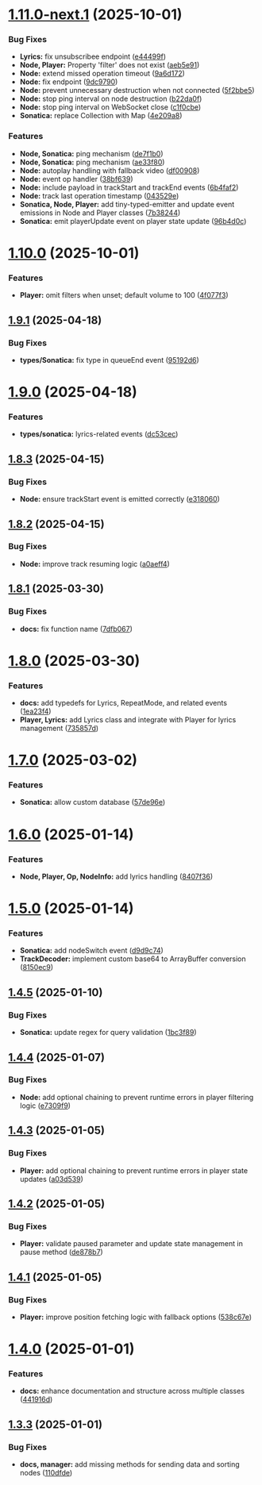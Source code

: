# [1.11.0-next.1](https://github.com/Pastel-Dream/sonatica/compare/v1.10.0...v1.11.0-next.1) (2025-10-01)


### Bug Fixes

* **Lyrics:** fix unsubscribee endpoint ([e44499f](https://github.com/Pastel-Dream/sonatica/commit/e44499f7c3137ef988eaae8a1d39017eccd3e378))
* **Node, Player:** Property 'filter' does not exist ([aeb5e91](https://github.com/Pastel-Dream/sonatica/commit/aeb5e9115591957025e84465059078320a262331))
* **Node:** extend missed operation timeout ([9a6d172](https://github.com/Pastel-Dream/sonatica/commit/9a6d1726cdf9969db2adefadfee278feafc363f5))
* **Node:** fix endpoint ([9dc9790](https://github.com/Pastel-Dream/sonatica/commit/9dc979023721d092e92f43f65ca4eec193ee8069))
* **Node:** prevent unnecessary destruction when not connected ([5f2bbe5](https://github.com/Pastel-Dream/sonatica/commit/5f2bbe5364c77f5c7128f92359d13142b2787b51))
* **Node:** stop ping interval on node destruction ([b22da0f](https://github.com/Pastel-Dream/sonatica/commit/b22da0fd248bb35439c37d011f20437327576263))
* **Node:** stop ping interval on WebSocket close ([c1f0cbe](https://github.com/Pastel-Dream/sonatica/commit/c1f0cbe395ea3b479bd0633dfa094519aec8c834))
* **Sonatica:** replace Collection with Map ([4e209a8](https://github.com/Pastel-Dream/sonatica/commit/4e209a8c6f4a2d4cda7aa28f51c1e735d8b98da9))


### Features

* **Node, Sonatica:** ping mechanism ([de7f1b0](https://github.com/Pastel-Dream/sonatica/commit/de7f1b0cf7fa2f645796f62fd68e2ad49d6ec506))
* **Node, Sonatica:** ping mechanism ([ae33f80](https://github.com/Pastel-Dream/sonatica/commit/ae33f809ffead79297ff7f2513f23aaa2f388d9c))
* **Node:** autoplay handling with fallback video ([df00908](https://github.com/Pastel-Dream/sonatica/commit/df0090887ec126c1b946e68e275623f62efef51a))
* **Node:** event op handler ([38bf639](https://github.com/Pastel-Dream/sonatica/commit/38bf6393778d0d79c9aae2d415bbfb08876b2dcc))
* **Node:** include payload in trackStart and trackEnd events ([6b4faf2](https://github.com/Pastel-Dream/sonatica/commit/6b4faf292cd1c249e0ff4d6b9d8d999d357d4f97))
* **Node:** track last operation timestamp ([043529e](https://github.com/Pastel-Dream/sonatica/commit/043529e36cb0f5e1498f5cc8c537d8cd5765147b))
* **Sonatica, Node, Player:** add tiny-typed-emitter and update event emissions in Node and Player classes ([7b38244](https://github.com/Pastel-Dream/sonatica/commit/7b382443b26dcb02ec88a452ac19d25489a1d75e))
* **Sonatica:** emit playerUpdate event on player state update ([96b4d0c](https://github.com/Pastel-Dream/sonatica/commit/96b4d0cfae7c62ec0323ba6664bbe38badf9b977))

# [1.10.0](https://github.com/Pastel-Dream/sonatica/compare/v1.9.1...v1.10.0) (2025-10-01)


### Features

* **Player:** omit filters when unset; default volume to 100 ([4f077f3](https://github.com/Pastel-Dream/sonatica/commit/4f077f328609b839e90ab6fcbc9489276440145e))

## [1.9.1](https://github.com/Pastel-Dream/sonatica/compare/v1.9.0...v1.9.1) (2025-04-18)


### Bug Fixes

* **types/Sonatica:** fix type in queueEnd event ([95192d6](https://github.com/Pastel-Dream/sonatica/commit/95192d64f5e604c210e13226be8682167278772b))

# [1.9.0](https://github.com/Pastel-Dream/sonatica/compare/v1.8.3...v1.9.0) (2025-04-18)


### Features

* **types/sonatica:** lyrics-related events ([dc53cec](https://github.com/Pastel-Dream/sonatica/commit/dc53cec34082ff80d630b0fac4452e5d64eef397))

## [1.8.3](https://github.com/Pastel-Dream/sonatica/compare/v1.8.2...v1.8.3) (2025-04-15)


### Bug Fixes

* **Node:** ensure trackStart event is emitted correctly ([e318060](https://github.com/Pastel-Dream/sonatica/commit/e3180601b9871a9af812d6947f3f042d4be61527))

## [1.8.2](https://github.com/Pastel-Dream/sonatica/compare/v1.8.1...v1.8.2) (2025-04-15)


### Bug Fixes

* **Node:** improve track resuming logic ([a0aeff4](https://github.com/Pastel-Dream/sonatica/commit/a0aeff412e1c9a7de39741f85c3418588d05e0a4))

## [1.8.1](https://github.com/Pastel-Dream/sonatica/compare/v1.8.0...v1.8.1) (2025-03-30)


### Bug Fixes

* **docs:** fix function name ([7dfb067](https://github.com/Pastel-Dream/sonatica/commit/7dfb06755430c8a06457b095ea4084fedb7c7298))

# [1.8.0](https://github.com/Pastel-Dream/sonatica/compare/v1.7.0...v1.8.0) (2025-03-30)


### Features

* **docs:** add typedefs for Lyrics, RepeatMode, and related events ([1ea23f4](https://github.com/Pastel-Dream/sonatica/commit/1ea23f44cc80d54286150727caa51c22f8509933))
* **Player, Lyrics:** add Lyrics class and integrate with Player for lyrics management ([735857d](https://github.com/Pastel-Dream/sonatica/commit/735857dfb9f1929301334d0bf45474b09f58a05e))

# [1.7.0](https://github.com/Pastel-Dream/sonatica/compare/v1.6.0...v1.7.0) (2025-03-02)


### Features

* **Sonatica:** allow custom database ([57de96e](https://github.com/Pastel-Dream/sonatica/commit/57de96e54b2c37a0d53e435152de688159030bb2))

# [1.6.0](https://github.com/Pastel-Dream/sonatica/compare/v1.5.0...v1.6.0) (2025-01-14)


### Features

* **Node, Player, Op, NodeInfo:** add lyrics handling ([8407f36](https://github.com/Pastel-Dream/sonatica/commit/8407f36c61e7780c46b3b4544baa28d718dd60b1))

# [1.5.0](https://github.com/Pastel-Dream/sonatica/compare/v1.4.5...v1.5.0) (2025-01-14)


### Features

* **Sonatica:** add nodeSwitch event ([d9d9c74](https://github.com/Pastel-Dream/sonatica/commit/d9d9c74ba88f3d7549f2e1b371612b5c3d9701e0))
* **TrackDecoder:** implement custom base64 to ArrayBuffer conversion ([8150ec9](https://github.com/Pastel-Dream/sonatica/commit/8150ec9e3cd7c665daf4e56d1723f6f541500964))

## [1.4.5](https://github.com/Pastel-Dream/sonatica/compare/v1.4.4...v1.4.5) (2025-01-10)


### Bug Fixes

* **Sonatica:** update regex for query validation ([1bc3f89](https://github.com/Pastel-Dream/sonatica/commit/1bc3f8997a1c343db35eef56b5e059a1ae7e21b8))

## [1.4.4](https://github.com/Pastel-Dream/sonatica/compare/v1.4.3...v1.4.4) (2025-01-07)


### Bug Fixes

* **Node:** add optional chaining to prevent runtime errors in player filtering logic ([e7309f9](https://github.com/Pastel-Dream/sonatica/commit/e7309f91fbe4397534f00432e3f8fed62d3ef69d))

## [1.4.3](https://github.com/Pastel-Dream/sonatica/compare/v1.4.2...v1.4.3) (2025-01-05)


### Bug Fixes

* **Player:** add optional chaining to prevent runtime errors in player state updates ([a03d539](https://github.com/Pastel-Dream/sonatica/commit/a03d539068030a8d04f8f02dd16823d78ef43f79))

## [1.4.2](https://github.com/Pastel-Dream/sonatica/compare/v1.4.1...v1.4.2) (2025-01-05)


### Bug Fixes

* **Player:** validate paused parameter and update state management in pause method ([de878b7](https://github.com/Pastel-Dream/sonatica/commit/de878b7d1d26de5be8ac654d6e4460e59f43213b))

## [1.4.1](https://github.com/Pastel-Dream/sonatica/compare/v1.4.0...v1.4.1) (2025-01-05)


### Bug Fixes

* **Player:** improve position fetching logic with fallback options ([538c67e](https://github.com/Pastel-Dream/sonatica/commit/538c67e77666514d18f16351b455db92df7f33a5))

# [1.4.0](https://github.com/Pastel-Dream/sonatica/compare/v1.3.3...v1.4.0) (2025-01-01)


### Features

* **docs:** enhance documentation and structure across multiple classes ([441916d](https://github.com/Pastel-Dream/sonatica/commit/441916d1b486232ded9fc9d3eecc8a3baf33a825))

## [1.3.3](https://github.com/Pastel-Dream/sonatica/compare/v1.3.2...v1.3.3) (2025-01-01)


### Bug Fixes

* **docs, manager:** add missing methods for sending data and sorting nodes ([110dfde](https://github.com/Pastel-Dream/sonatica/commit/110dfde4f8c7b4e28df87a1b5c886035e4410bf7))
